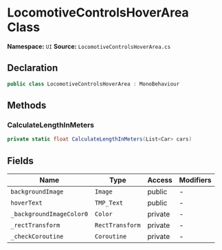 # LocomotiveControlsHoverArea Class

**Namespace:** `UI`
**Source:** `LocomotiveControlsHoverArea.cs`

## Declaration

```csharp
public class LocomotiveControlsHoverArea : MonoBehaviour
```

## Methods

### CalculateLengthInMeters

```csharp
private static float CalculateLengthInMeters(List<Car> cars)
```

## Fields

| Name | Type | Access | Modifiers |
|------|------|--------|-----------|
| `backgroundImage` | `Image` | public | - |
| `hoverText` | `TMP_Text` | public | - |
| `_backgroundImageColor0` | `Color` | private | - |
| `_rectTransform` | `RectTransform` | private | - |
| `_checkCoroutine` | `Coroutine` | private | - |

